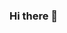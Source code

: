 ### Hi there 👋

<!--
**mattantoledo/mattantoledo** is a ✨ _special_ ✨ repository because its `README.md` (this file) appears on your GitHub profile.

Here are some ideas to get you started:

- 🌱 I’m currently learning Computer Science in Tel-Aviv University
- 📫 How to reach me: ...
- 😄 Pronouns: He, His, Him, Himself
- ⚡ Fun fact: An Apple fan and loves Juggling
-->
